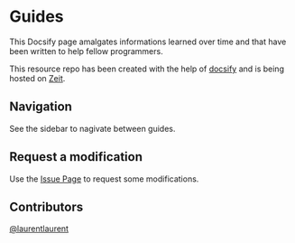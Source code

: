 # Guides

This Docsify page amalgates informations learned over time and that have been written to help fellow programmers.

This resource repo has been created with the help of [docsify](https://docsify.js.org/) and is being hosted on [Zeit](https://zeit.co/).

## Navigation

See the sidebar to nagivate between guides.

## Request a modification

Use the [Issue Page](https://github.com/laurentlaurent/guides/issues) to request some modifications.

## Contributors

[@laurentlaurent](https://github.com/laurentlaurent)

<!-- 
====================  Contribution Guide ====================
When adding a new page, make sure something refers to it
Add it to the sidebar if need be
-->
